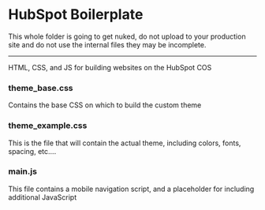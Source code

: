 # HubSpot Boilerplate

This whole folder is going to get nuked, do not upload to your production site and do not use the internal files they may be incomplete.

--------
HTML, CSS, and JS for building websites on the HubSpot COS

### theme_base.css

Contains the base CSS on which to build the custom theme

### theme_example.css

This is the file that will contain the actual theme, including colors, fonts, spacing, etc....

### main.js

This file contains a mobile navigation script, and a placeholder for including additional JavaScript
